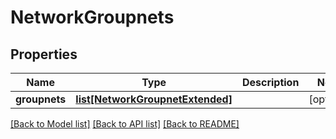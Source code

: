 # NetworkGroupnets

## Properties
Name | Type | Description | Notes
------------ | ------------- | ------------- | -------------
**groupnets** | [**list[NetworkGroupnetExtended]**](NetworkGroupnetExtended.md) |  | [optional] 

[[Back to Model list]](../README.md#documentation-for-models) [[Back to API list]](../README.md#documentation-for-api-endpoints) [[Back to README]](../README.md)



